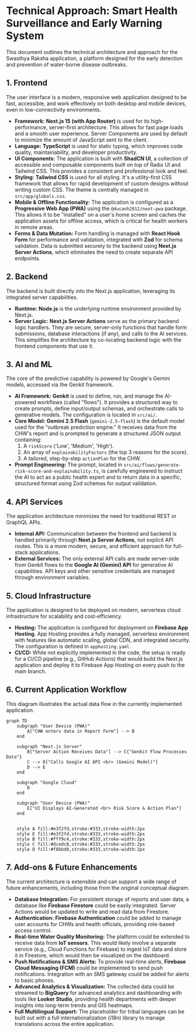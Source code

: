 # Technical Approach: Smart Health Surveillance and Early Warning System

This document outlines the technical architecture and approach for the Swasthya Raksha application, a platform designed for the early detection and prevention of water-borne disease outbreaks.

## 1. Frontend

The user interface is a modern, responsive web application designed to be fast, accessible, and work effectively on both desktop and mobile devices, even in low-connectivity environments.

- **Framework:** **Next.js 15 (with App Router)** is used for its high-performance, server-first architecture. This allows for fast page loads and a smooth user experience. Server Components are used by default to minimize the amount of JavaScript sent to the client.
- **Language:** **TypeScript** is used for static typing, which improves code quality, maintainability, and developer productivity.
- **UI Components:** The application is built with **ShadCN UI**, a collection of accessible and composable components built on top of Radix UI and Tailwind CSS. This provides a consistent and professional look and feel.
- **Styling:** **Tailwind CSS** is used for all styling. It's a utility-first CSS framework that allows for rapid development of custom designs without writing custom CSS. The theme is centrally managed in `src/app/globals.css`.
- **Mobile & Offline Functionality:** The application is configured as a **Progressive Web App (PWA)** using the `@ducanh2912/next-pwa` package. This allows it to be "installed" on a user's home screen and caches the application assets for offline access, which is critical for health workers in remote areas.
- **Forms & Data Mutation:** Form handling is managed with **React Hook Form** for performance and validation, integrated with **Zod** for schema validation. Data is submitted securely to the backend using **Next.js Server Actions**, which eliminates the need to create separate API endpoints.

## 2. Backend

The backend is built directly into the Next.js application, leveraging its integrated server capabilities.

- **Runtime:** **Node.js** is the underlying runtime environment provided by Next.js.
- **Server Logic:** **Next.js Server Actions** serve as the primary backend logic handlers. They are secure, server-only functions that handle form submissions, database interactions (if any), and calls to the AI services. This simplifies the architecture by co-locating backend logic with the frontend components that use it.

## 3. AI and ML

The core of the predictive capability is powered by Google's Gemini models, accessed via the Genkit framework.

- **AI Framework:** **Genkit** is used to define, run, and manage the AI-powered workflows (called "flows"). It provides a structured way to create prompts, define input/output schemas, and orchestrate calls to generative models. The configuration is located in `src/ai/`.
- **Core Model:** **Gemini 2.5 Flash** (`gemini-2.5-flash`) is the default model used for the "outbreak prediction engine." It receives data from the CHW's report and is prompted to generate a structured JSON output containing:
    1.  A `riskScore` ('Low', 'Medium', 'High').
    2.  An array of `explainabilityFactors` (the top 3 reasons for the score).
    3.  A tailored, step-by-step `actionPlan` for the CHW.
- **Prompt Engineering:** The prompt, located in `src/ai/flows/generate-risk-score-and-explainability.ts`, is carefully engineered to instruct the AI to act as a public health expert and to return data in a specific, structured format using Zod schemas for output validation.

## 4. API Services

The application architecture minimizes the need for traditional REST or GraphQL APIs.

- **Internal API:** Communication between the frontend and backend is handled primarily through **Next.js Server Actions**, not explicit API routes. This is a more modern, secure, and efficient approach for full-stack applications.
- **External Services:** The only external API calls are made server-side from Genkit flows to the **Google AI (Gemini) API** for generative AI capabilities. API keys and other sensitive credentials are managed through environment variables.

## 5. Cloud Infrastructure

The application is designed to be deployed on modern, serverless cloud infrastructure for scalability and cost-efficiency.

- **Hosting:** The application is configured for deployment on **Firebase App Hosting**. App Hosting provides a fully managed, serverless environment with features like automatic scaling, global CDN, and integrated security. The configuration is defined in `apphosting.yaml`.
- **CI/CD:** While not explicitly implemented in the code, the setup is ready for a CI/CD pipeline (e.g., GitHub Actions) that would build the Next.js application and deploy it to Firebase App Hosting on every push to the main branch.

## 6. Current Application Workflow

This diagram illustrates the actual data flow in the currently implemented application.

```mermaid
graph TD
    subgraph "User Device (PWA)"
        A["CHW enters data in Report Form"] --> B
    end

    subgraph "Next.js Server"
        B["Server Action Receives Data"] --> C{"Genkit Flow Processes Data"}
        C --> D["Calls Google AI API <br> (Gemini Model)"]
        D --> E
    end
    
    subgraph "Google Cloud"
        D
    end

    subgraph "User Device (PWA)"
        E["UI Displays AI-Generated <br> Risk Score & Action Plan"]
    end


    style A fill:#e3f2fd,stroke:#333,stroke-width:2px
    style E fill:#e3f2fd,stroke:#333,stroke-width:2px
    style B fill:#fff9c4,stroke:#333,stroke-width:2px
    style C fill:#dcedc8,stroke:#333,stroke-width:2px
    style D fill:#f8bbd0,stroke:#333,stroke-width:2px
```

## 7. Add-ons & Future Enhancements

The current architecture is extensible and can support a wide range of future enhancements, including those from the original conceptual diagram.

- **Database Integration:** For persistent storage of reports and user data, a database like **Firebase Firestore** could be easily integrated. Server Actions would be updated to write and read data from Firestore.
- **Authentication:** **Firebase Authentication** could be added to manage user accounts for CHWs and health officials, providing role-based access control.
- **Real-time Water Quality Monitoring:** The platform could be extended to receive data from **IoT sensors**. This would likely involve a separate service (e.g., Cloud Functions for Firebase) to ingest IoT data and store it in Firestore, which would then be visualized on the dashboard.
- **Push Notifications & SMS Alerts:** To provide real-time alerts, **Firebase Cloud Messaging (FCM)** could be implemented to send push notifications. Integration with an SMS gateway could be added for alerts to basic phones.
- **Advanced Analytics & Visualization:** The collected data could be streamed to **BigQuery** for advanced analytics and dashboarding with tools like **Looker Studio**, providing health departments with deeper insights into long-term trends and GIS heatmaps.
- **Full Multilingual Support:** The placeholder for tribal languages can be built out with a full internationalization (i18n) library to manage translations across the entire application.
